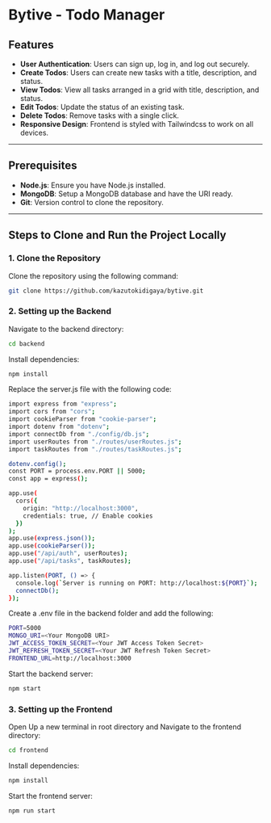 # Bytive - Todo Manager

## Features

- **User Authentication**: Users can sign up, log in, and log out securely.
- **Create Todos**: Users can create new tasks with a title, description, and status.
- **View Todos**: View all tasks arranged in a grid with title, description, and status.
- **Edit Todos**: Update the status of an existing task.
- **Delete Todos**: Remove tasks with a single click.
- **Responsive Design**: Frontend is styled with Tailwindcss to work on all devices.

---

## Prerequisites

- **Node.js**: Ensure you have Node.js installed.
- **MongoDB**: Setup a MongoDB database and have the URI ready.
- **Git**: Version control to clone the repository.

---

## Steps to Clone and Run the Project Locally

### 1. Clone the Repository

Clone the repository using the following command:

```bash
git clone https://github.com/kazutokidigaya/bytive.git
```

### 2. Setting up the Backend

Navigate to the backend directory:

```bash
cd backend
```

Install dependencies:

```bash
npm install
```

Replace the server.js file with the following code:

```bash
import express from "express";
import cors from "cors";
import cookieParser from "cookie-parser";
import dotenv from "dotenv";
import connectDb from "./config/db.js";
import userRoutes from "./routes/userRoutes.js";
import taskRoutes from "./routes/taskRoutes.js";

dotenv.config();
const PORT = process.env.PORT || 5000;
const app = express();

app.use(
  cors({
    origin: "http://localhost:3000",
    credentials: true, // Enable cookies
  })
);
app.use(express.json());
app.use(cookieParser());
app.use("/api/auth", userRoutes);
app.use("/api/tasks", taskRoutes);

app.listen(PORT, () => {
  console.log(`Server is running on PORT: http://localhost:${PORT}`);
  connectDb();
});
```

Create a .env file in the backend folder and add the following:

```bash
PORT=5000
MONGO_URI=<Your MongoDB URI>
JWT_ACCESS_TOKEN_SECRET=<Your JWT Access Token Secret>
JWT_REFRESH_TOKEN_SECRET=<Your JWT Refresh Token Secret>
FRONTEND_URL=http://localhost:3000
```

Start the backend server:

```bash
npm start
```

### 3. Setting up the Frontend

Open Up a new terminal in root directory and Navigate to the frontend directory:

```bash
cd frontend
```

Install dependencies:

```bash
npm install
```

Start the frontend server:

```bash
npm run start
```
